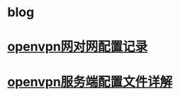 # blog

# [openvpn网对网配置记录](https://github.com/Mrload/blog/blob/877a60b07c4a9233cdd3f3c3207486e0d0d38216/openvpn%E7%BD%91%E5%AF%B9%E7%BD%91%E9%85%8D%E7%BD%AE%E8%AE%B0%E5%BD%95.md)

# [openvpn服务端配置文件详解](https://github.com/Mrload/blog/blob/877a60b07c4a9233cdd3f3c3207486e0d0d38216/openvpn%E6%9C%8D%E5%8A%A1%E7%AB%AF%E9%85%8D%E7%BD%AE%E6%96%87%E4%BB%B6.md)
